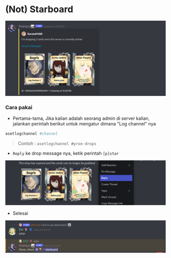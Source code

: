 # (Not) Starboard

![(Not) Starboard](/img/features/starboard.png)

### Cara pakai

- Pertama-tama, Jika kalian adalah seorang admin di server kalian, jalankan perintah berikut untuk mengatur dimana "Log channel" nya

```bash
asetlogchannel #channel
```
> Contoh : `asetlogchannel #proe-drops`

- `Reply` ke drop message nya, ketik perintah `[p]star`

![](/img/features/star2.png)

- Selesai 

![](/img/features/stardone.png)
